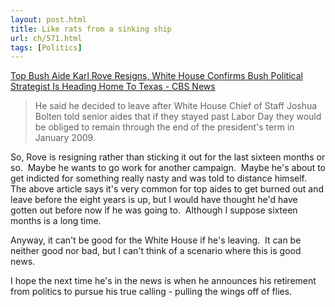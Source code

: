 ```yaml
---
layout: post.html
title: Like rats from a sinking ship
url: ch/571.html
tags: [Politics]
---
```

[Top Bush Aide Karl Rove Resigns, White House Confirms Bush Political Strategist Is Heading Home To Texas - CBS News](http://www.cbsnews.com/stories/2007/08/13/politics/main3160447.shtml?source=mostpop_story)

> He said he decided to leave after White House Chief of Staff Joshua Bolten told senior aides that if they stayed past Labor Day they would be obliged to remain through the end of the president's term in January 2009.

So, Rove is resigning rather than sticking it out for the last sixteen months or so.  Maybe he wants to go work for another campaign.  Maybe he's about to get indicted for something really nasty and was told to distance himself.  The above article says it's very common for top aides to get burned out and leave before the eight years is up, but I would have thought he'd have gotten out before now if he was going to.  Although I suppose sixteen months is a long time.

Anyway, it can't be good for the White House if he's leaving.  It can be neither good nor bad, but I can't think of a scenario where this is good news.

I hope the next time he's in the news is when he announces his retirement from politics to pursue his true calling - pulling the wings off of flies.
